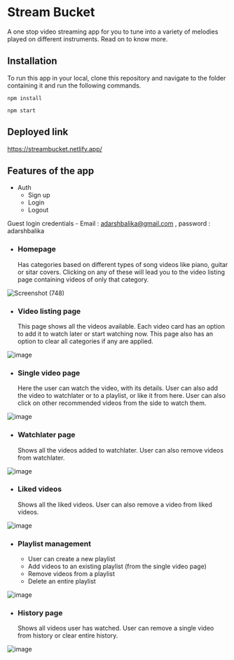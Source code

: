 
# Stream Bucket

A one stop video streaming app for you to tune into a variety of melodies played on different instruments. Read on to know more.

## Installation
To run this app in your local, clone this repository and navigate to the folder containing it and run the following commands.

`npm install`

`npm start`

## Deployed link
https://streambucket.netlify.app/

## Features of the app
- Auth
    - Sign up
    - Login
    - Logout

Guest login credentials - Email : adarshbalika@gmail.com , password : adarshbalika

- ### Homepage
    Has categories based on different types of song videos like piano, guitar or sitar covers. Clicking on any of these will lead you to the video listing page containing videos of only that category.

![Screenshot (748)](https://user-images.githubusercontent.com/30795425/162260406-92ec9104-7fae-48a9-be77-b348fb58d1fd.png)

- ### Video listing page
    This page shows all the videos available. Each video card has an option to add it to watch later or start watching now. This page also has an option to clear all categories if any are applied.
    
![image](https://user-images.githubusercontent.com/30795425/162260495-0862150f-0030-4a7f-a332-30a98279f377.png)

- ### Single video page
  Here the user can watch the video, with its details. User can also add the video to watchlater or to a playlist, or like it from here. User can also click on other recommended videos from the side to watch them. 

![image](https://user-images.githubusercontent.com/30795425/162263624-3677f09a-78df-4921-8fe9-f89bc25c8673.png)

- ### Watchlater page
    Shows all the videos added to watchlater. User can also remove videos from watchlater.
    
![image](https://user-images.githubusercontent.com/30795425/162261314-08807d2d-437c-4073-bfee-403a75022fd4.png)    

- ### Liked videos 
    Shows all the liked videos. User can also remove a video from liked videos.
    
![image](https://user-images.githubusercontent.com/30795425/162262485-fa3c61df-d34a-47d2-b77f-105c461e589f.png)

- ### Playlist management
  - User can create a new playlist
  - Add videos to an existing playlist (from the single video page)
  - Remove videos from a playlist
  - Delete an entire playlist

![image](https://user-images.githubusercontent.com/30795425/162263203-a290d070-cf12-428f-8f0d-620ea31b2460.png)

- ### History page
  Shows all videos user has watched. User can remove a single video from history or clear entire history.
  
![image](https://user-images.githubusercontent.com/30795425/162263316-2caded3c-c858-4ebf-96e0-1785f52585b4.png)
